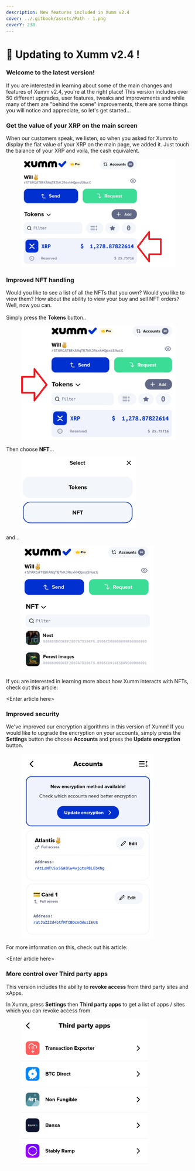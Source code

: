 ```yaml
---
description: New features included in Xumm v2.4
cover: ../.gitbook/assets/Path - 1.png
coverY: 238
---
```


# 🥳 Updating to Xumm v2.4 !

### Welcome to the latest version!

If you are interested in learning about some of the main changes and features of Xumm v2.4, you're at the right place! This version includes over 50 different upgrades, user features, tweaks and improvements and while many of them are "behind the scene" improvements, there are some things you will notice and appreciate, so let's get started...&#x20;

### Get the value of your XRP on the main screen

When our customers speak, we listen, so when you asked for Xumm to display the fiat value of your XRP on the main page, we added it. Just touch the balance of your XRP and voila, the cash equivalent.&#x20;

<figure><img src="../.gitbook/assets/v24 - 1.png" alt=""><figcaption></figcaption></figure>

### Improved NFT handling

Would you like to see a list of all the NFTs that you own? Would you like to view them? How about the ability to view your buy and sell NFT orders? Well, now you can.\
\
Simply press the **Tokens** button..

<figure><img src="../.gitbook/assets/v24 - Tokens page -1.png" alt=""><figcaption></figcaption></figure>

Then choose **NFT**...

<figure><img src="../.gitbook/assets/v24 - Tokens page -3.png" alt=""><figcaption></figcaption></figure>

and...

<figure><img src="../.gitbook/assets/v24 - Tokens page -2.png" alt=""><figcaption></figcaption></figure>

If you are interested in learning more about how Xumm interacts with NFTs, check out this article:

\<Enter article here>

### Improved security

We've improved our encryption algorithms in this version of Xumm! If you would like to upgrade the encryption on your accounts, simply press the **Settings** button the choose **Accounts** and press the **Update encryption** button.

<figure><img src="../.gitbook/assets/Encryption - 1.png" alt=""><figcaption></figcaption></figure>

For more information on this, check out his article:

\<Enter article here>

### More control over Third party apps&#x20;

This version includes the ability to **revoke access** from third party sites and xApps.

In Xumm, press **Settings** then **Third party apps** to get a list of apps / sites which you can revoke access from.&#x20;

<figure><img src="../.gitbook/assets/v24 - Third party apps.png" alt=""><figcaption></figcaption></figure>

&#x20;&#x20;

###

###

###

###

###

###

###

###

###

###

###

###

###

###

###

###

###

###

###

###

###

###

###

###

###

###

###

###

###

###

###

###

###

### &#x20;

